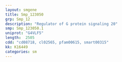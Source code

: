 ```yaml
---
layout: smgene
title: Smp_123050
grp: Smp_12
description: "Regulator of G protein signaling 20"
smp: Smp_123050.1
uniprot: "G4VLF5"
length:  2505
cdd: "cd08718, cl02565, pfam00615, smart00315"
kk: K16449
categories: sm
---
```

